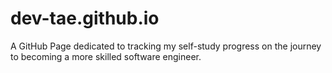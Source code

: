 # dev-tae.github.io
A GitHub Page dedicated to tracking my self-study progress on the journey to becoming a more skilled software engineer.
